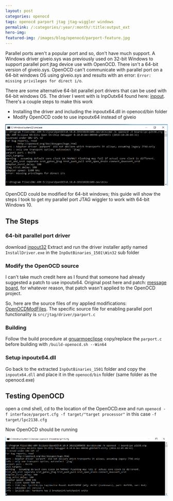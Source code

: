 ```yaml
---
layout: post
categories: openocd
tags: openocd parport jtag jtag-wiggler windows
permalink: /:categories/:year/:month/:title:output_ext
hero-img:
featured-img: /images/blog/openocd/parport-feature.jpg
---
```


Parallel ports aren't a popular port and so, don't have much support. A Windows driver giveio.sys was previously used on 32-bit Windows to support parallel port jtag device use with OpenOCD. There isn't a 64-bit version of giveio.sys. OpenOCD can't communicate with parallel port on a 64-bit windows OS using giveio.sys and results with an error: `Error: missing privileges for direct i/o`.

There are some alternative 64-bit parallel port drivers that can be used with 64-bit windows OS. The driver I went with is InpOutx64 found here: [inpout](http://www.highrez.co.uk/downloads/inpout32/). There's a couple steps to make this work
- Installing the driver and including the inpoutx64.dll in openocd/bin folder
- Modify OpenOCD code to use inpoutx64 instead of giveio

<img src="/images/blog/openocd/parport-fail.png" alt="image of openOCD parport missing privileges" title = "openOCD missing privileges" class="img-fluid"/>

OpenOCD could be modified for 64-bit windows; this guide will show the steps I took to get my parallel port JTAG wiggler to work with 64-bit Windows 10.

## The Steps
### 64-bit parallel port driver
download [inpout32](http://www.highrez.co.uk/downloads/inpout32/)
Extract and run the driver installer aptly named `InstallDriver.exe` in the `InpOutBinaries_1501\Win32` sub folder

### Modify the OpenOCD source
I can't take much credit here as I found that someone had already suggested a patch to use inpoutx64. Original post here and patch: [message board](https://sourceforge.net/p/openocd/mailman/message/28350777/), for whatever reason, that patch wasn't applied to the OpenOCD project.

So, here are the source files of my applied modifications: [OpenOCDModFiles](https://github.com/tahull/OpenOCDModFiles). The specific source file for enabling parallel port functionality is `src/jtag/driver/parport.c`

### Building
Follow the build procedure at [gnuarmoeclipse](http://gnuarmeclipse.github.io/openocd/build-procedure/)
copy/replace the `parport.c` before building with `/build-openocd.sh --Win64`

### Setup inpoutx64.dll
Go back to the extracted `InpOutBinaries_1501` folder and copy the `inpoutx64.dll` and place it in the `openocd/bin` folder (same folder as the openocd.exe)

## Testing OpenOCD
open a cmd shell, cd to the location of the OpenOCD.exe and run
`openocd -f interface/parport.cfg -f target/"target processor"` in  this case `-f target/lpc2138.cfg`

Now OpenOCD should be running

<img src="/images/blog/openocd/parport-success.png" alt="image of openOCD connected through parport" title = "openOCD connected through parport" class="img-fluid"/>
